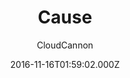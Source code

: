 ---
title: Cause
github: 'https://github.com/CloudCannon/cause-jekyll-template'
demo: 'https://clean-oryx.cloudvent.net/'
author: CloudCannon
ssg:
  - Jekyll
cms:
  - No Cms
date: 2016-11-16T01:59:02.000Z
github_branch: master
description: ':tulip: Not for profit template for Jekyll'
stale: true
---